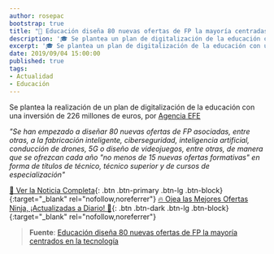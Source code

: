 ```yaml
---
author: rosepac
bootstrap: true
title: "📰 Educación diseña 80 nuevas ofertas de FP la mayoría centradas en la tecnología"
description: '🎓 Se plantea un plan de digitalización de la educación con una inversión de 226 millones de euros, por Agencia EFE'
excerpt: '🎓 Se plantea un plan de digitalización de la educación con una inversión de 226 millones de euros, por Agencia EFE'
date: 2019/09/04 15:00:00
published: true
tags:
- Actualidad
- Educación
---
```


Se plantea la realización de un plan de digitalización de la educación con una inversión de 226 millones de euros, por [Agencia EFE](https://www.efe.com)

_"Se han empezado a diseñar 80 nuevas ofertas de FP asociadas, entre otras, a la fabricación inteligente, ciberseguridad, inteligencia artificial, conducción de drones, 5G o diseño de videojuegos, entre otras, de manera que se ofrezcan cada año "no menos de 15 nuevas ofertas formativas" en forma de títulos de técnico, técnico superior y de cursos de especialización"_

[📰 Ver la Noticia Completa](https://www.efe.com/efe/espana/sociedad/celaa-avanza-un-plan-para-digitalizar-la-educacion-que-requerira-226-millones/10004-4055529){: .btn .btn-primary .btn-lg .btn-block}{:target="_blank" rel="nofollow,noreferrer"}
[🔥 Ojea las Mejores Ofertas Ninja, ¡Actualizadas a Diario! 🎁](https://www.amazon.es/shop/cibercursos){: .btn .btn-dark .btn-lg .btn-block}{:target="_blank" rel="nofollow,noreferrer"}

> **Fuente**: [Educación diseña 80 nuevas ofertas de FP la mayoría centrados en la tecnología](https://www.efe.com/efe/espana/sociedad/celaa-avanza-un-plan-para-digitalizar-la-educacion-que-requerira-226-millones/10004-4055529 "Educación diseña 80 nuevas ofertas de FP la mayoría centrados en la tecnología")